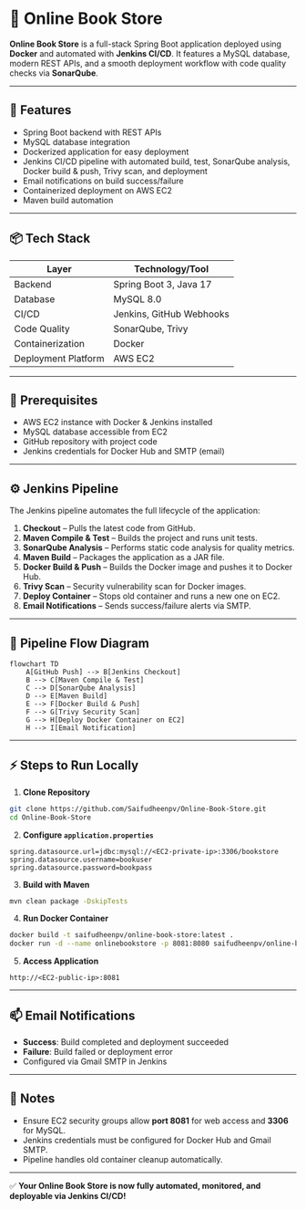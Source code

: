 # 🛒 Online Book Store

**Online Book Store** is a full-stack Spring Boot application deployed using **Docker** and automated with **Jenkins CI/CD**.
It features a MySQL database, modern REST APIs, and a smooth deployment workflow with code quality checks via **SonarQube**.

---

## 🚀 Features

* Spring Boot backend with REST APIs
* MySQL database integration
* Dockerized application for easy deployment
* Jenkins CI/CD pipeline with automated build, test, SonarQube analysis, Docker build & push, Trivy scan, and deployment
* Email notifications on build success/failure
* Containerized deployment on AWS EC2
* Maven build automation

---

## 📦 Tech Stack

| Layer               | Technology/Tool          |
| ------------------- | ------------------------ |
| Backend             | Spring Boot 3, Java 17   |
| Database            | MySQL 8.0                |
| CI/CD               | Jenkins, GitHub Webhooks |
| Code Quality        | SonarQube, Trivy         |
| Containerization    | Docker                   |
| Deployment Platform | AWS EC2                  |

---

## 🔧 Prerequisites

* AWS EC2 instance with Docker & Jenkins installed
* MySQL database accessible from EC2
* GitHub repository with project code
* Jenkins credentials for Docker Hub and SMTP (email)

---

## ⚙️ Jenkins Pipeline

The Jenkins pipeline automates the full lifecycle of the application:

1. **Checkout** – Pulls the latest code from GitHub.
2. **Maven Compile & Test** – Builds the project and runs unit tests.
3. **SonarQube Analysis** – Performs static code analysis for quality metrics.
4. **Maven Build** – Packages the application as a JAR file.
5. **Docker Build & Push** – Builds the Docker image and pushes it to Docker Hub.
6. **Trivy Scan** – Security vulnerability scan for Docker images.
7. **Deploy Container** – Stops old container and runs a new one on EC2.
8. **Email Notifications** – Sends success/failure alerts via SMTP.

---

## 📝 Pipeline Flow Diagram

```mermaid
flowchart TD
    A[GitHub Push] --> B[Jenkins Checkout]
    B --> C[Maven Compile & Test]
    C --> D[SonarQube Analysis]
    D --> E[Maven Build]
    E --> F[Docker Build & Push]
    F --> G[Trivy Security Scan]
    G --> H[Deploy Docker Container on EC2]
    H --> I[Email Notification]
```

---

## ⚡ Steps to Run Locally

1. **Clone Repository**

```bash
git clone https://github.com/Saifudheenpv/Online-Book-Store.git
cd Online-Book-Store
```

2. **Configure `application.properties`**

```properties
spring.datasource.url=jdbc:mysql://<EC2-private-ip>:3306/bookstore
spring.datasource.username=bookuser
spring.datasource.password=bookpass
```

3. **Build with Maven**

```bash
mvn clean package -DskipTests
```

4. **Run Docker Container**

```bash
docker build -t saifudheenpv/online-book-store:latest .
docker run -d --name onlinebookstore -p 8081:8080 saifudheenpv/online-book-store:latest
```

5. **Access Application**

```
http://<EC2-public-ip>:8081
```

---

## 📫 Email Notifications

* **Success**: Build completed and deployment succeeded
* **Failure**: Build failed or deployment error
* Configured via Gmail SMTP in Jenkins

---

## 📌 Notes

* Ensure EC2 security groups allow **port 8081** for web access and **3306** for MySQL.
* Jenkins credentials must be configured for Docker Hub and Gmail SMTP.
* Pipeline handles old container cleanup automatically.

---

✅ **Your Online Book Store is now fully automated, monitored, and deployable via Jenkins CI/CD!**
